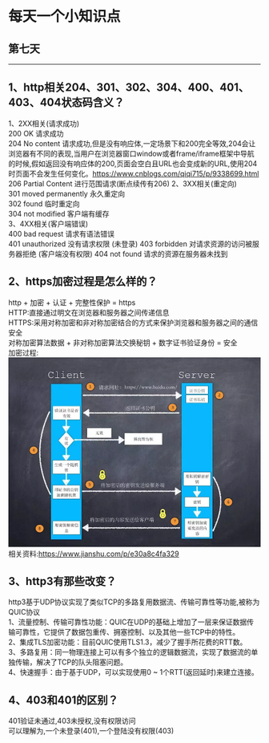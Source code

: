 # 每天一个小知识点
## 第七天  
---
## 1、http相关204、301、302、304、400、401、403、404状态码含义？
1、2XX相关(请求成功)  
200 OK 请求成功  
204 No content 请求成功,但是没有响应体,一定场景下和200完全等效,204会让浏览器有不同的表现,当用户在浏览器窗口window或者frame/iframe框架中导航的时候,假如返回没有响应体的200,页面会空白且URL也会变成新的URL,使用204时页面不会发生任何变化。<https://www.cnblogs.com/qiqi715/p/9338699.html>   
206 Partial Content 进行范围请求(断点续传有206)
2、3XX相关(重定向)  
301 moved permanently 永久重定向  
302 found 临时重定向  
304 not modified 客户端有缓存  
3、4XX相关(客户端错误)  
400 bad request 请求有语法错误  
401 unauthorized 没有请求权限 (未登录) 
403 forbidden 对请求资源的访问被服务器拒绝 (客户端没有权限) 
404 not found 请求的资源在服务器未找到
## 2、https加密过程是怎么样的？  
http + 加密 + 认证 + 完整性保护 = https  
HTTP:直接通过明文在浏览器和服务器之间传递信息  
HTTPS:采用对称加密和非对称加密结合的方式来保护浏览器和服务器之间的通信安全  
对称加密算法数据 + 非对称加密算法交换秘钥 + 数字证书验证身份 = 安全  
加密过程:  
![https加密过程](../../public/images/EveryDayKnowledge/https.png)  
相关资料:<https://www.jianshu.com/p/e30a8c4fa329>
## 3、http3有那些改变？
http3基于UDP协议实现了类似TCP的多路复用数据流、传输可靠性等功能,被称为QUIC协议  
1、流量控制、传输可靠性功能：QUIC在UDP的基础上增加了一层来保证数据传输可靠性，它提供了数据包重传、拥塞控制、以及其他一些TCP中的特性。  
2、集成TLS加密功能：目前QUIC使用TLS1.3，减少了握手所花费的RTT数。  
3、多路复用：同一物理连接上可以有多个独立的逻辑数据流，实现了数据流的单独传输，解决了TCP的队头阻塞问题。  
4、快速握手：由于基于UDP，可以实现使用0 ~ 1个RTT(返回延时)来建立连接。
## 4、403和401的区别？
401验证未通过,403未授权,没有权限访问  
可以理解为,一个未登录(401),一个登陆没有权限(403)

